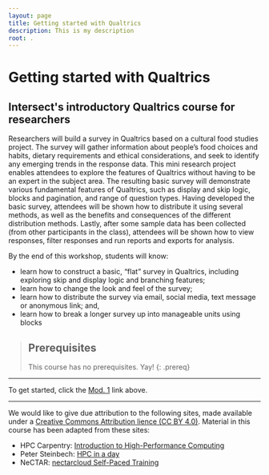 ```yaml
---
layout: page
title: Getting started with Qualtrics
description: This is my description
root: .
---
```


# Getting started with Qualtrics
## Intersect's introductory Qualtrics course for researchers

Researchers will build a survey in Qualtrics based on a cultural food studies project. The survey will gather information about people’s food choices and habits, dietary requirements and ethical considerations, and seek to identify any emerging trends in the response data.
This mini research project enables attendees to explore the features of Qualtrics without having to be an expert in the subject area. The resulting basic survey will demonstrate various fundamental features of Qualtrics, such as display and skip logic, blocks and pagination, and range of question types.
Having developed the basic survey, attendees will be shown how to distribute it using several methods, as well as the benefits and consequences of the different distribution methods.
Lastly, after some sample data has been collected (from other participants in the class), attendees will be shown how to view responses, filter responses and run reports and exports for analysis.


By the end of this workshop, students will know:

- learn how to construct a basic, “flat” survey in Qualtrics, including exploring skip and display logic and branching features;
- learn how to change the look and feel of the survey;
- learn how to distribute the survey via email, social media, text message or anonymous link; and,
- learn how to break a longer survey up into manageable units using blocks



> ## Prerequisites
>
> This course has no prerequisites. Yay!
{: .prereq}

---
To get started, click the <a href="{{ site.baseurl }}/modules/01-what-is-Qualtics">Mod. 1</a> link above.

---
We would like to give due attribution to the following sites, made available under a [Creative Commons Attribution lience (CC BY 4.0)](https://creativecommons.org/licenses/by/4.0/legalcode"). Material in this course has been adapted from these sites:
- HPC Carpentry: [Introduction to High-Performance Computing](https://hpc-carpentry.github.io/hpc-intro)
- Peter Steinbech: [HPC in a day](https://psteinb.github.io/hpc-in-a-day)
- NeCTAR: [nectarcloud Self-Paced Training](http://training.nectar.org.au/)
